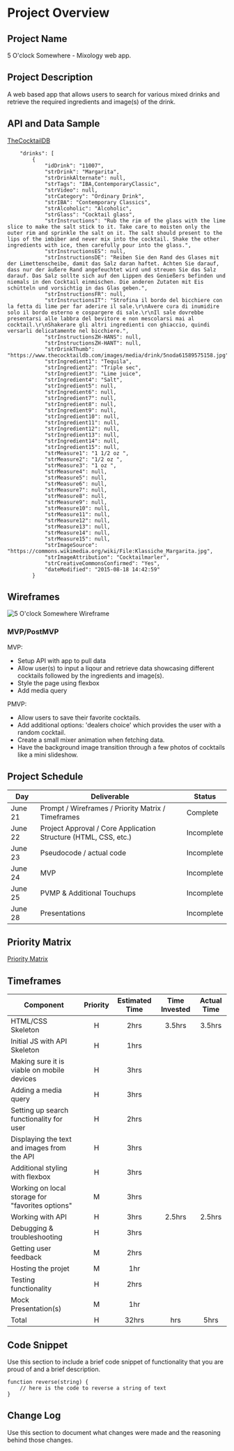 # Project Overview

## Project Name

5 O'clock Somewhere - Mixology web app. 

## Project Description

A web based app that allows users to search for various mixed drinks and retrieve the required ingredients and image(s) of the drink.

## API and Data Sample
[TheCocktailDB](https://www.thecocktaildb.com/api.php)
``` {
    "drinks": [
        {
            "idDrink": "11007",
            "strDrink": "Margarita",
            "strDrinkAlternate": null,
            "strTags": "IBA,ContemporaryClassic",
            "strVideo": null,
            "strCategory": "Ordinary Drink",
            "strIBA": "Contemporary Classics",
            "strAlcoholic": "Alcoholic",
            "strGlass": "Cocktail glass",
            "strInstructions": "Rub the rim of the glass with the lime slice to make the salt stick to it. Take care to moisten only the outer rim and sprinkle the salt on it. The salt should present to the lips of the imbiber and never mix into the cocktail. Shake the other ingredients with ice, then carefully pour into the glass.",
            "strInstructionsES": null,
            "strInstructionsDE": "Reiben Sie den Rand des Glases mit der Limettenscheibe, damit das Salz daran haftet. Achten Sie darauf, dass nur der äußere Rand angefeuchtet wird und streuen Sie das Salz darauf. Das Salz sollte sich auf den Lippen des Genießers befinden und niemals in den Cocktail einmischen. Die anderen Zutaten mit Eis schütteln und vorsichtig in das Glas geben.",
            "strInstructionsFR": null,
            "strInstructionsIT": "Strofina il bordo del bicchiere con la fetta di lime per far aderire il sale.\r\nAvere cura di inumidire solo il bordo esterno e cospargere di sale.\r\nIl sale dovrebbe presentarsi alle labbra del bevitore e non mescolarsi mai al cocktail.\r\nShakerare gli altri ingredienti con ghiaccio, quindi versarli delicatamente nel bicchiere.",
            "strInstructionsZH-HANS": null,
            "strInstructionsZH-HANT": null,
            "strDrinkThumb": "https://www.thecocktaildb.com/images/media/drink/5noda61589575158.jpg",
            "strIngredient1": "Tequila",
            "strIngredient2": "Triple sec",
            "strIngredient3": "Lime juice",
            "strIngredient4": "Salt",
            "strIngredient5": null,
            "strIngredient6": null,
            "strIngredient7": null,
            "strIngredient8": null,
            "strIngredient9": null,
            "strIngredient10": null,
            "strIngredient11": null,
            "strIngredient12": null,
            "strIngredient13": null,
            "strIngredient14": null,
            "strIngredient15": null,
            "strMeasure1": "1 1/2 oz ",
            "strMeasure2": "1/2 oz ",
            "strMeasure3": "1 oz ",
            "strMeasure4": null,
            "strMeasure5": null,
            "strMeasure6": null,
            "strMeasure7": null,
            "strMeasure8": null,
            "strMeasure9": null,
            "strMeasure10": null,
            "strMeasure11": null,
            "strMeasure12": null,
            "strMeasure13": null,
            "strMeasure14": null,
            "strMeasure15": null,
            "strImageSource": "https://commons.wikimedia.org/wiki/File:Klassiche_Margarita.jpg",
            "strImageAttribution": "Cocktailmarler",
            "strCreativeCommonsConfirmed": "Yes",
            "dateModified": "2015-08-18 14:42:59"
        }
```        

## Wireframes

![5 O'clock Somewhere Wireframe](https://i.imgur.com/RLYPeJi.png)

### MVP/PostMVP

MVP: 
- Setup API with app to pull data
- Allow user(s) to input a liqour and retrieve data showcasing different cocktails followed by the ingredients and image(s).  
- Style the page using flexbox
- Add media query 

PMVP:
- Allow users to save their favorite cocktails.
- Add additional options: 'dealers choice' which provides the user with a random cocktail.
- Create a small mixer animation when fetching data.
- Have the background image transition through a few photos of cocktails like a mini slideshow.

## Project Schedule

|  Day | Deliverable | Status
|---|---| ---|
|June 21| Prompt / Wireframes / Priority Matrix / Timeframes | Complete
|June 22| Project Approval / Core Application Structure (HTML, CSS, etc.) | Incomplete
|June 23| Pseudocode / actual code | Incomplete
|June 24| MVP  | Incomplete
|June 25| PVMP & Additional Touchups | Incomplete
|June 28| Presentations | Incomplete

## Priority Matrix
[Priority Matrix](https://i.imgur.com/Q6mfwFa.png)

## Timeframes

| Component | Priority | Estimated Time | Time Invested | Actual Time |
| --- | :---: |  :---: | :---: | :---: |
| HTML/CSS Skeleton | H | 2hrs | 3.5hrs | 3.5hrs |
| Initial JS with API Skeleton | H | 1hrs |
| Making sure it is viable on mobile devices | H | 3hrs |
| Adding a media query | H | 3hrs |
| Setting up search functionality for user | H | 2hrs |
| Displaying the text and images from the API | H | 3hrs | 
| Additional styling with flexbox | H | 3hrs |
| Working on local storage for "favorites options" | M | 3hrs | 
| Working with API | H | 3hrs | 2.5hrs | 2.5hrs |
| Debugging & troubleshooting | H | 3hrs |
| Getting user feedback | M | 2hrs |
| Hosting the projet | M | 1hr | 
| Testing functionality | H | 2hrs |
| Mock Presentation(s) | M | 1hr |
| Total | H | 32hrs| hrs | 5hrs |

## Code Snippet

Use this section to include a brief code snippet of functionality that you are proud of and a brief description.  

```
function reverse(string) {
	// here is the code to reverse a string of text
}
```

## Change Log
 Use this section to document what changes were made and the reasoning behind those changes.  

